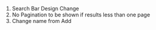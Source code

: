1. Search Bar Design Change
2. No Pagination to be shown if results less than one page
3. Change name from Add